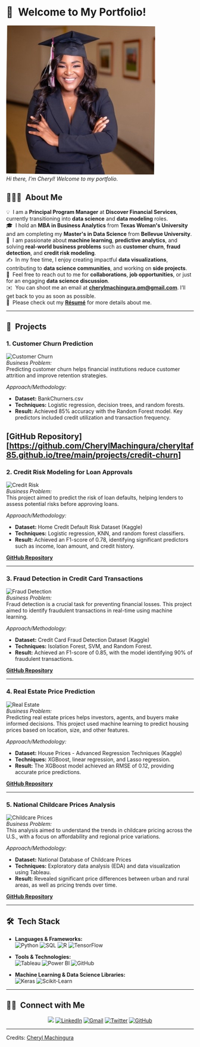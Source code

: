 # 👋 &nbsp;Welcome to My Portfolio!

![Cheryl's Professional Photo](https://github.com/CherylMachingura/cheryltaf85.github.io/blob/main/Cheryl%20professional%20picture.jpeg?raw=true)  
*Hi there, I'm Cheryl! Welcome to my portfolio.*

## 👨🏻‍💻 &nbsp;About Me

💡 &nbsp;I am a **Principal Program Manager** at **Discover Financial Services**, currently transitioning into **data science** and **data modeling** roles.  
🎓 &nbsp;I hold an **MBA in Business Analytics** from **Texas Woman's University** and am completing my **Master's in Data Science** from **Bellevue University**.  
🌱 &nbsp;I am passionate about **machine learning**, **predictive analytics**, and solving **real-world business problems** such as **customer churn**, **fraud detection**, and **credit risk modeling**.  
✍️ &nbsp;In my free time, I enjoy creating impactful **data visualizations**, contributing to **data science communities**, and working on **side projects**.  
💬 &nbsp;Feel free to reach out to me for **collaborations**, **job opportunities**, or just for an engaging **data science discussion**.  
✉️ &nbsp;You can shoot me an email at **[cherylmachingura.pm@gmail.com](mailto:cherylmachingura.pm@gmail.com)**. I’ll get back to you as soon as possible.  
📄 &nbsp;Please check out my **[Résumé](https://drive.google.com/file/d/1CgTBBelcsjjc-4VOdApL9c76vvTL49Fe/view?usp=sharing)** for more details about me.

---

## 💼 &nbsp;Projects

### **1. Customer Churn Prediction**  
![Customer Churn](https://github.com/CherylMachingura/cheryltaf85.github.io/tree/main/projects/credit-churn)  
*Business Problem:*  
Predicting customer churn helps financial institutions reduce customer attrition and improve retention strategies.

*Approach/Methodology:*  
- **Dataset:** BankChurners.csv  
- **Techniques:** Logistic regression, decision trees, and random forests.  
- **Result:** Achieved 85% accuracy with the Random Forest model. Key predictors included credit utilization and transaction frequency.

[**GitHub Repository**][https://github.com/CherylMachingura/cheryltaf85.github.io/tree/main/projects/credit-churn]
---

### **2. Credit Risk Modeling for Loan Approvals**  
![Credit Risk](https://via.placeholder.com/150)  
*Business Problem:*  
This project aimed to predict the risk of loan defaults, helping lenders to assess potential risks before approving loans.

*Approach/Methodology:*  
- **Dataset:** Home Credit Default Risk Dataset (Kaggle)  
- **Techniques:** Logistic regression, KNN, and random forest classifiers.  
- **Result:** Achieved an F1-score of 0.78, identifying significant predictors such as income, loan amount, and credit history.

[**GitHub Repository**](https://github.com/cheryltaf85/Credit-Risk-Modeling)

---

### **3. Fraud Detection in Credit Card Transactions**  
![Fraud Detection](https://via.placeholder.com/150)  
*Business Problem:*  
Fraud detection is a crucial task for preventing financial losses. This project aimed to identify fraudulent transactions in real-time using machine learning.

*Approach/Methodology:*  
- **Dataset:** Credit Card Fraud Detection Dataset (Kaggle)  
- **Techniques:** Isolation Forest, SVM, and Random Forest.  
- **Result:** Achieved an F1-score of 0.85, with the model identifying 90% of fraudulent transactions.

[**GitHub Repository**](https://github.com/cheryltaf85/Fraud-Detection-Credit-Card)

---

### **4. Real Estate Price Prediction**  
![Real Estate](https://via.placeholder.com/150)  
*Business Problem:*  
Predicting real estate prices helps investors, agents, and buyers make informed decisions. This project used machine learning to predict housing prices based on location, size, and other features.

*Approach/Methodology:*  
- **Dataset:** House Prices - Advanced Regression Techniques (Kaggle)  
- **Techniques:** XGBoost, linear regression, and Lasso regression.  
- **Result:** The XGBoost model achieved an RMSE of 0.12, providing accurate price predictions.

[**GitHub Repository**](https://github.com/cheryltaf85/Real-Estate-Price-Prediction)

---

### **5. National Childcare Prices Analysis**  
![Childcare Prices](https://via.placeholder.com/150)  
*Business Problem:*  
This analysis aimed to understand the trends in childcare pricing across the U.S., with a focus on affordability and regional price variations.

*Approach/Methodology:*  
- **Dataset:** National Database of Childcare Prices  
- **Techniques:** Exploratory data analysis (EDA) and data visualization using Tableau.  
- **Result:** Revealed significant price differences between urban and rural areas, as well as pricing trends over time.

[**GitHub Repository**](https://github.com/cheryltaf85/Childcare-Prices-Analysis)

---

## 🛠 &nbsp;Tech Stack

- **Languages & Frameworks:**  
  ![Python](https://img.shields.io/badge/-Python-05122A?style=flat&logo=python)&nbsp;![SQL](https://img.shields.io/badge/-SQL-05122A?style=flat&logo=postgresql&logoColor=336791)&nbsp;![R](https://img.shields.io/badge/-R-05122A?style=flat&logo=R&logoColor=276DC3)&nbsp;![TensorFlow](https://img.shields.io/badge/-TensorFlow-05122A?style=flat&logo=tensorflow&logoColor=FF6F00)

- **Tools & Technologies:**  
  ![Tableau](https://img.shields.io/badge/-Tableau-05122A?style=flat&logo=tableau&logoColor=006F8E)&nbsp;![Power BI](https://img.shields.io/badge/-Power%20BI-05122A?style=flat&logo=powerbi)&nbsp;![GitHub](https://img.shields.io/badge/-GitHub-05122A?style=flat&logo=github)

- **Machine Learning & Data Science Libraries:**  
  ![Keras](https://img.shields.io/badge/-Keras-05122A?style=flat&logo=keras&logoColor=D00000)&nbsp;![Scikit-Learn](https://img.shields.io/badge/-Scikit%20Learn-05122A?style=flat&logo=scikit-learn)

---

## 🤝🏻 &nbsp;Connect with Me

<p align="center">
<a href="https://www.cheryltaf85.com"><img src="https://img.shields.io/badge/-cheryltaf85.com-3423A6?style=flat&logo=Google-Chrome&logoColor=white" /></a>
<a href="https://linkedin.com/in/cherylmachingura/"><img src="https://img.shields.io/badge/-Cheryl%20Machingura-0077B5?style=flat&logo=Linkedin&logoColor=white" alt="LinkedIn" /></a>
<a href="mailto:cherylmachingura.pm@gmail.com"><img src="https://img.shields.io/badge/-cherylmachingura.pm@gmail.com-D14836?style=flat&logo=Gmail&logoColor=white" alt="Gmail" /></a>
<a href="https://twitter.com/cheryl_taf"><img src="https://img.shields.io/badge/-@cheryl_taf-1DA1F2?style=flat&logo=Twitter&logoColor=white" alt="Twitter" /></a>
<a href="https://github.com/cheryltaf85"><img src="https://img.shields.io/badge/-GitHub-05122A?style=flat&logo=GitHub&logoColor=white" alt="GitHub" /></a>
</p>

-----
Credits: [Cheryl Machingura](https://github.com/cheryltaf85)





